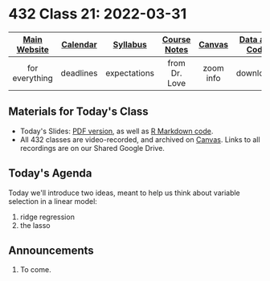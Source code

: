 # 432 Class 21: 2022-03-31

[Main Website](https://thomaselove.github.io/432/) | [Calendar](https://thomaselove.github.io/432/calendar.html) | [Syllabus](https://thomaselove.github.io/432-2022-syllabus/) | [Course Notes](https://thomaselove.github.io/432-notes/) | [Canvas](https://canvas.case.edu) | [Data and Code](https://github.com/THOMASELOVE/432-data) | [Sources](https://github.com/THOMASELOVE/432-2022/tree/main/references) | [Contact Us](https://thomaselove.github.io/432/contact.html)
:-----------: | :--------------: | :----------: | :---------: | :-------------: | :-----------: | :------------: | :-------------:
for everything | deadlines | expectations | from Dr. Love | zoom info | downloads | read/watch | need help?

## Materials for Today's Class

- Today's Slides: [PDF version](https://github.com/THOMASELOVE/432-2022/blob/main/classes/class21/432_2022_slides21.pdf), as well as [R Markdown code](https://github.com/THOMASELOVE/432-2022/blob/main/classes/class21/432_2022_slides21.Rmd). 
- All 432 classes are video-recorded, and archived on [Canvas](https://canvas.case.edu). Links to all recordings are on our Shared Google Drive.

## Today's Agenda

Today we'll introduce two ideas, meant to help us think about variable selection in a linear model:

1. ridge regression
2. the lasso

## Announcements

1. To come.
